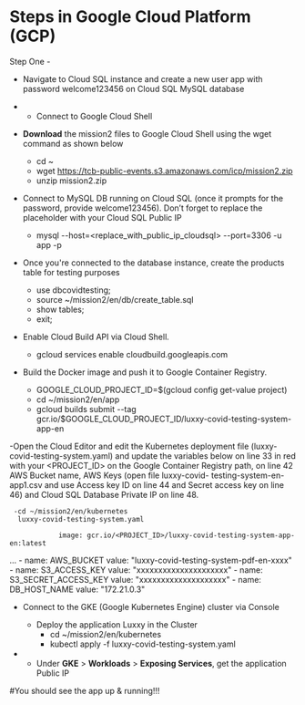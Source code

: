 # Steps in Google Cloud Platform (GCP)

Step One -

  - Navigate to Cloud SQL instance and create a new user app with password welcome123456 on Cloud SQL MySQL database
  - - Connect to Google Cloud Shell
  - **Download** the mission2 files to Google Cloud Shell using the wget command as shown below
      - cd ~
      - wget https://tcb-public-events.s3.amazonaws.com/icp/mission2.zip
      - unzip mission2.zip
  - Connect to MySQL DB running on Cloud SQL (once it prompts for the password, provide welcome123456). Don’t forget to replace the placeholder with your Cloud SQL Public IP
      - mysql --host=<replace_with_public_ip_cloudsql> --port=3306 -u app -p
  - Once you're connected to the database instance, create the products table for testing purposes

    - use dbcovidtesting;
    - source ~/mission2/en/db/create_table.sql
    - show tables;
    - exit;
  - Enable Cloud Build API via Cloud Shell.
      - gcloud services enable cloudbuild.googleapis.com
   
  - Build the Docker image and push it to Google Container Registry.
      - GOOGLE_CLOUD_PROJECT_ID=$(gcloud config get-value project)
      - cd ~/mission2/en/app
      - gcloud builds submit --tag gcr.io/$GOOGLE_CLOUD_PROJECT_ID/luxxy-covid-testing-system-app-en

  -Open the Cloud Editor and edit the Kubernetes deployment file (luxxy-covid-testing-system.yaml) and update the variables below on line 33 in red with your <PROJECT_ID> on the Google Container Registry path, on line 42 AWS Bucket name, AWS Keys 
   (open file luxxy-covid- testing-system-en-app1.csv and use Access key ID on line 44 and Secret access key on line 46)  and Cloud SQL Database Private IP on line 48.

     -cd ~/mission2/en/kubernetes
      luxxy-covid-testing-system.yaml

				image: gcr.io/<PROJECT_ID>/luxxy-covid-testing-system-app-en:latest
...
				- name: AWS_BUCKET
          value: "luxxy-covid-testing-system-pdf-en-xxxx"
        - name: S3_ACCESS_KEY
          value: "xxxxxxxxxxxxxxxxxxxxx"
        - name: S3_SECRET_ACCESS_KEY
          value: "xxxxxxxxxxxxxxxxxxxx"
        - name: DB_HOST_NAME
          value: "172.21.0.3"

  - Connect to the GKE (Google Kubernetes Engine) cluster via Console
      - Deploy the application Luxxy in the Cluster
          - cd ~/mission2/en/kubernetes
          - kubectl apply -f luxxy-covid-testing-system.yaml
       
  - - Under **GKE** > **Workloads** > **Exposing Services**, get the application Public IP
    
   #You should see the app up & running!!!

   

          
